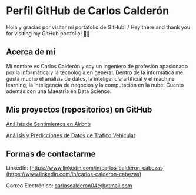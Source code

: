 <!---
![image](https://github.com/carlos-calderon-cabezas/carlos-calderon-cabezas/assets/156715991/cd25895a-f838-4d04-99b0-d38cec313e4c)
--->

# Perfil GitHub de Carlos Calderón

Hola y gracias por visitar mi portafolio de GitHub! / Hey there and thank you for visiting my GitHub portfolio! 🐙🐱

## Acerca de mí

Mi nombre es Carlos Calderón y soy un ingeniero de profesión apasionado por la informática y la tecnología en general. Dentro de la informática me gusta mucho el análisis de datos, la inteligencia artificial y el machine learning, la inteligencia de negocios y la computación en la nube. Cuento además con una Maestría en Data Science.

## Mis proyectos (repositorios) en GitHub

[Análisis de Sentimientos en Airbnb](https://github.com/carlos-calderon-cabezas/airbnb-sentiment-analysis)

[Análisis y Predicciones de Datos de Tráfico Vehicular](https://github.com/carlos-calderon-cabezas/traffic-analysis)

## Formas de contactarme

LinkedIn: [https://www.linkedin.com/in/carlos-calderon-cabezas](https://www.linkedin.com/in/carlos-calderon-cabezas)

Correo Electrónico: [carloscalderon04@hotmail.com](mailto:carloscalderon04@hotmail.com)



<!---
- 👋 Hi, I’m @cjcalderon9804
- 👀 I’m interested in ...
- 🌱 I’m currently learning ...
- 💞️ I’m looking to collaborate on ...
- 📫 How to reach me ...
- 😄 Pronouns: ...
- ⚡ Fun fact: ...
--->

<!---
cjcalderon9804/cjcalderon9804 is a ✨ special ✨ repository because its `README.md` (this file) appears on your GitHub profile.
You can click the Preview link to take a look at your changes.
--->
